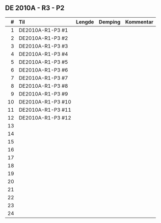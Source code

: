 ## DE 2010A - R3 - P2

|  #  |        Til       |Lengde|Demping|Kommentar|
|----:|:-----------------|-----:|------:|:--------|
|    1|DE2010A-R1-P3 #1  |      |       |         |
|    2|DE2010A-R1-P3 #2  |      |       |         |
|    3|DE2010A-R1-P3 #3  |      |       |         |
|    4|DE2010A-R1-P3 #4  |      |       |         |
|    5|DE2010A-R1-P3 #5  |      |       |         |
|    6|DE2010A-R1-P3 #6  |      |       |         |
|    7|DE2010A-R1-P3 #7  |      |       |         |
|    8|DE2010A-R1-P3 #8  |      |       |         |
|    9|DE2010A-R1-P3 #9  |      |       |         |
|   10|DE2010A-R1-P3 #10 |      |       |         |
|   11|DE2010A-R1-P3 #11 |      |       |         |
|   12|DE2010A-R1-P3 #12 |      |       |         |
|   13|                  |      |       |         |
|   14|                  |      |       |         |
|   15|                  |      |       |         |
|   16|                  |      |       |         |
|   17|                  |      |       |         |
|   18|                  |      |       |         |
|   19|                  |      |       |         |
|   20|                  |      |       |         |
|   21|                  |      |       |         |
|   22|                  |      |       |         |
|   23|                  |      |       |         |
|   24|                  |      |       |         |

